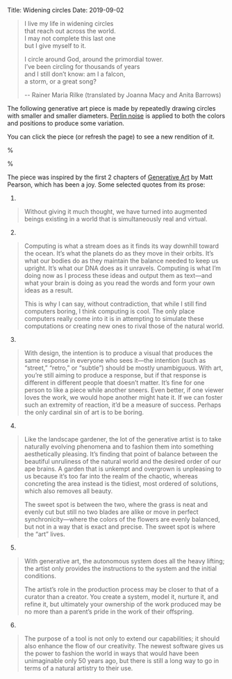 Title: Widening circles
Date: 2019-09-02

> I live my life in widening circles  
> that reach out across the world.  
> I may not complete this last one  
> but I give myself to it.  
>
> I circle around God, around the primordial tower.  
> I’ve been circling for thousands of years  
> and I still don’t know: am I a falcon,  
> a storm, or a great song?  
>
> -- Rainer Maria Rilke (translated by Joanna Macy and Anita Barrows)
    
The following generative art piece is made by repeatedly drawing circles with smaller and smaller diameters. [Perlin noise](https://en.wikipedia.org/wiki/Perlin_noise) is applied to both the colors and positions to produce some variation.

You can click the piece (or refresh the page) to see a new rendition of it.

%<div class="sketch" id="sketches-circles"></div>%

The piece was inspired by the first 2 chapters of [Generative Art](http://zenbullets.com/book.php) by Matt Pearson, which has been a joy. Some selected quotes from its prose:

1.

> Without giving it much thought, we have turned into augmented beings existing in a world that is simultaneously real and virtual.

2.

> Computing is what a stream does as it finds its way downhill toward the ocean. It’s what the planets do as they move in their orbits. It’s what our bodies do as they maintain the balance needed to keep us upright. It’s what our DNA does as it unravels. Computing is what I’m doing now as I process these ideas and output them as text—and what your brain is doing as you read the words and form your own ideas as a result.  
>  
> This is why I can say, without contradiction, that while I still find computers boring, I think computing is cool. The only place computers really come into it is in attempting to simulate these computations or creating new ones to rival those of the natural world.

3.

> With design, the intention is to produce a visual that produces the same response in everyone who sees it—the intention (such as “street,” “retro,” or “subtle”) should be mostly unambiguous. With art, you’re still aiming to produce a response, but if that response is different in different people that doesn’t matter. It’s fine for one person to like a piece while another sneers. Even better, if one viewer loves the work, we would hope another might hate it. If we can foster such an extremity of reaction, it’d be a measure of success. Perhaps the only cardinal sin of art is to be boring.

4.

> Like the landscape gardener, the lot of the generative artist is to take naturally evolving phenomena and to fashion them into something aesthetically pleasing. It’s finding that point of balance between the beautiful unruliness of the natural world and the desired order of our ape brains. A garden that is unkempt and overgrown is unpleasing to us because it’s too far into the realm of the chaotic, whereas concreting the area instead is the tidiest, most ordered of solutions, which also removes all beauty.  
>  
> The sweet spot is between the two, where the grass is neat and evenly cut but still no two blades are alike or move in perfect synchronicity—where the colors of the flowers are evenly balanced, but not in a way that is exact and precise. The sweet spot is where the “art” lives.

5.

> With generative art, the autonomous system does all the heavy lifting; the artist only provides the instructions to the system and the initial conditions.  
>  
> The artist’s role in the production process may be closer to that of a curator than a creator. You create a system, model it, nurture it, and refine it, but ultimately your ownership of the work produced may be no more than a parent’s pride in the work of their offspring.

6.

> The purpose of a tool is not only to extend our capabilities; it should also enhance the flow of our creativity. The newest software gives us the power to fashion the world in ways that would have been unimaginable only 50 years ago, but there is still a long way to go in terms of a natural artistry to their use. 
